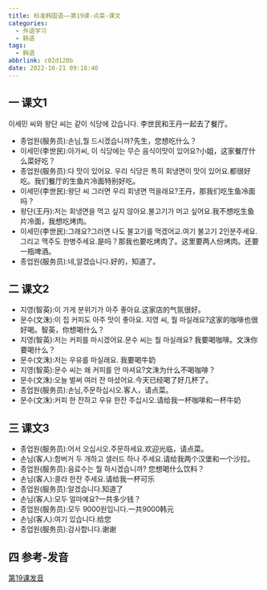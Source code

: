 ```yaml
---
title: 标准韩国语——第19课-点菜-课文
categories:
  - 外语学习
  - 韩语
tags:
  - 韩语
abbrlink: c02d120b
date: 2022-10-21 09:18:40
---
```

## 一 课文1

이세민 씨와 왕단 씨는 같이 식당에 갔습니다. 李世民和王丹一起去了餐厅。

* 종업원(服务员):손님,뭘 드시겠습니까?先生，您想吃什么？
* 이세민(李世民):아가씨, 이 식당에는 무슨 음식이맛이 있어요?小姐，这家餐厅什么菜好吃？
* 종업원(服务员):다 맛이 있어요. 우리 식당은 특히 회냉면이 맛이 있어요.都很好吃。我们餐厅的生鱼片冷面特别好吃。
* 이세민(李世民):왕단 씨 그러면 우리 회냉면 먹을래요?王丹，那我们吃生鱼冷面吗？
* 왕단(王丹):저는 회냉면을 먹고 싶지 않아요.불고기가 머고 싶어요.我不想吃生鱼片冷面，我想吃烤肉。
* 이세민(李世民):그래요?그러면 나도 불고기를 먹겠어교.여기 불고기 2인분주세요.그리고 맥주도 한병주세요.是吗？那我也要吃烤肉了。这里要两人份烤肉。还要一瓶啤酒。
* 종업원(服务员):네,알겠습니다.好的，知道了。

<!--more-->

## 二 课文2

* 지영(智英):이 가게 분위기가 아주 좋아요.这家店的气氛很好。
* 문수(文洙):이 집 커피도 아주 맛이 좋아요. 지영 씨, 뭘 마실래요?这家的咖啡也很好喝。智英，你想喝什么？
* 지영(智英):저는 커피를 마시겠어요.문수 씨는 뭘 마실래요? 我要喝咖啡。文洙你要喝什么？
* 문수(文洙):저는 우유를 마실래요. 我要喝牛奶
* 지영(智英):문수 씨는 왜 커피를 안 마셔요?文洙为什么不喝咖啡？
* 문수(文洙):오늘 벌써 여러 잔 마셨어요.今天已经喝了好几杯了。
* 종업원(服务员):손님,주문하십시오.客人，请点菜。
* 문수(文洙):커피 한 잔하고 우유 한잔 주십시오.请给我一杯咖啡和一杯牛奶

## 三  课文3

* 종업원(服务员):어서 오십시오.주문하세요.欢迎光临，请点菜。
* 손님(客人):함버거 두 개하고 샐러드 하나 주세요.请给我两个汉堡和一个沙拉。
* 종업원(服务员):음료수는 뭘 하시겠습니까? 您想喝什么饮料？
* 손님(客人):콜라 한잔 주세요.请给我一杯可乐
* 종업원(服务员):알겠습니다.知道了
* 손님(客人):모두 얼마예요?一共多少钱？
* 종업원(服务员):모두 9000원입니다.一共9000韩元
* 손님(客人):여기 있습니다.给您
* 종업원(服务员):감사합니다.谢谢

## 四 参考-发音

[第19课发音][1]

[1]: https://biz.cli.im/Pcview?name=https%3A%2F%2Fbiz.cli.im%2Ftest%2FRS485323%3Fcoding%3DHlnJPR%26qrurl%3Dhttp%253A%252F%252Fqr31.cn%252FHlnJPR%26gtype%3D2&time=1  